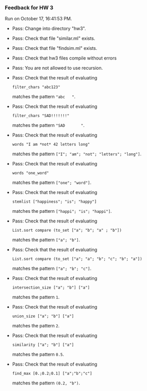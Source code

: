 ### Feedback for HW 3

Run on October 17, 16:41:53 PM.

+ Pass: Change into directory "hw3".

+ Pass: Check that file "similar.ml" exists.

+ Pass: Check that file "findsim.ml" exists.

+ Pass: Check that hw3 files compile without errors

+ Pass: You are not allowed to use recursion.

   



+ Pass: 
Check that the result of evaluating
   ```
   filter_chars "abc123"
   ```
   matches the pattern `"abc   "`.

   




+ Pass: 
Check that the result of evaluating
   ```
   filter_chars "SAD!!!!!!!"
   ```
   matches the pattern `"SAD       "`.

   




+ Pass: 
Check that the result of evaluating
   ```
   words "I am *not* 42 letters long"
   ```
   matches the pattern `["I"; "am"; "not"; "letters"; "long"]`.

   




+ Pass: 
Check that the result of evaluating
   ```
   words "one_word"
   ```
   matches the pattern `["one"; "word"]`.

   




+ Pass: 
Check that the result of evaluating
   ```
   stemlist ["happiness"; "is"; "happy"]
   ```
   matches the pattern `["happi"; "is"; "happi"]`.

   




+ Pass: 
Check that the result of evaluating
   ```
   List.sort compare (to_set ["a"; "b"; "a" ; "b"])
   ```
   matches the pattern `["a"; "b"]`.

   




+ Pass: 
Check that the result of evaluating
   ```
   List.sort compare (to_set ["a"; "a"; "b"; "c"; "b"; "a"])
   ```
   matches the pattern `["a"; "b"; "c"]`.

   




+ Pass: 
Check that the result of evaluating
   ```
   intersection_size ["a"; "b"] ["a"]
   ```
   matches the pattern `1`.

   




+ Pass: 
Check that the result of evaluating
   ```
   union_size ["a"; "b"] ["a"]
   ```
   matches the pattern `2`.

   




+ Pass: 
Check that the result of evaluating
   ```
   similarity ["a"; "b"] ["a"]
   ```
   matches the pattern `0.5`.

   




+ Pass: 
Check that the result of evaluating
   ```
   find_max [0.;0.2;0.1] ["a";"b";"c"]
   ```
   matches the pattern `(0.2, "b")`.

   




